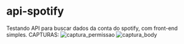 # api-spotify
Testando API para buscar dados da conta do spotify, com front-end simples.
CAPTURAS:
![captura_permissao](https://github.com/Sillav/api-spotify/assets/93229861/94c31dab-13b7-48b4-b20d-edacc422e44e)
![captura_body](https://github.com/Sillav/api-spotify/assets/93229861/c757c8ac-52f5-48f9-b0cc-e2b2a9a55bdb)
